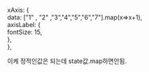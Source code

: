 

xAxis: {  
   data: ["1" , "2" ,"3","4","5","6","7"].map(x=>x+1),  
  axisLabel: {  
    fontSize: 15,  
  },  
},

이케 정적인값은 되는데
state값.map하면안됨.